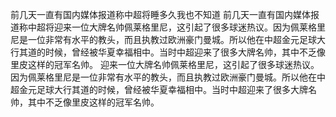 前几天一直有国内媒体报道称中超将睡多久我也不知道
前几天一直有国内媒体报道称中超将迎来一位大牌名帅佩莱格里尼，这引起了很多球迷热议。因为佩莱格里尼是一位非常有水平的教头，而且执教过欧洲豪门曼城。所以他在中超金元足球大行其道的时候，曾经被华夏幸福相中。当时中超迎来了很多大牌名帅，其中不乏像里皮这样的冠军名帅。
迎来一位大牌名帅佩莱格里尼，这引起了很多球迷热议。因为佩莱格里尼是一位非常有水平的教头，而且执教过欧洲豪门曼城。所以他在中超金元足球大行其道的时候，曾经被华夏幸福相中。当时中超迎来了很多大牌名帅，其中不乏像里皮这样的冠军名帅。
